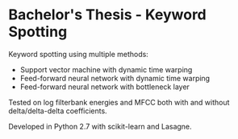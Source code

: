 # Bachelor's Thesis - Keyword Spotting

Keyword spotting using multiple methods:

* Support vector machine with dynamic time warping
* Feed-forward neural network with dynamic time warping
* Feed-forward neural network with bottleneck layer

Tested on log filterbank energies and MFCC both with and without delta/delta-delta coefficients.

Developed in Python 2.7 with scikit-learn and Lasagne.
